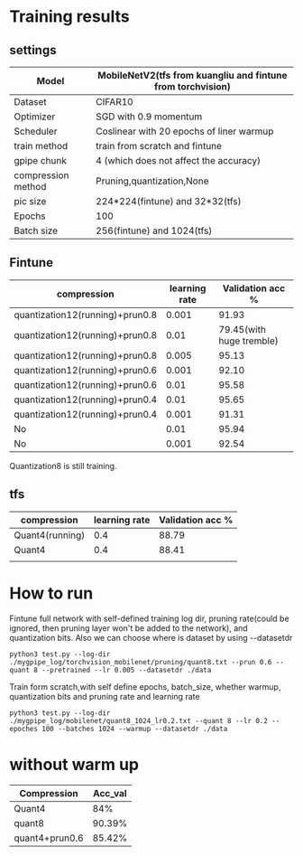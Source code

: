 # Training results

## settings

| Model              | MobileNetV2(tfs from kuangliu and fintune from torchvision) |
| ------------------ | ----------------------------------------------------------- |
| Dataset            | CIFAR10                                                     |
| Optimizer          | SGD with 0.9 momentum                                       |
| Scheduler          | Coslinear with 20 epochs of liner warmup                    |
| train method       | train from scratch and fintune                              |
| gpipe chunk        | 4 (which does not affect the accuracy)                      |
| compression method | Pruning,quantization,None                                   |
| pic size           | 224\*224(fintune) and 32\*32(tfs)                           |
| Epochs             | 100                                                         |
| Batch size         | 256(fintune) and 1024(tfs)                                  |

## Fintune

| compression                     | learning rate | Validation acc %         |
| ------------------------------- | ------------- | ------------------------ |
| quantization12(running)+prun0.8 | 0.001         | 91.93                    |
| quantization12(running)+prun0.8 | 0.01          | 79.45(with huge tremble) |
| quantization12(running)+prun0.8 | 0.005         | 95.13                    |
| quantization12(running)+prun0.6 | 0.001         | 92.10                    |
| quantization12(running)+prun0.6 | 0.01          | 95.58                    |
| quantization12(running)+prun0.4 | 0.01          | 95.65                    |
| quantization12(running)+prun0.4 | 0.001         | 91.31                    |
| No                              | 0.01          | 95.94                    |
| No                              | 0.001         | 92.54                    |

Quantization8 is still training.

## tfs

| compression     | learning rate | Validation acc % |
| --------------- | ------------- | ---------------- |
| Quant4(running) | 0.4           | 88.79            |
| Quant4          | 0.4           | 88.41            |
|                 |               |                  |

# How to run

Fintune full network with self-defined training log dir, pruning rate(could be ignored, then pruning layer won't be added to the network), and quantization bits. Also we can choose where is dataset by using --datasetdr 

```
python3 test.py --log-dir ./mygpipe_log/torchvision_mobilenet/pruning/quant8.txt --prun 0.6 --quant 8 --pretrained --lr 0.005 --datasetdr ./data
```

Train form scratch,with self define epochs, batch_size, whether warmup, quantization bits and pruning rate and learning rate

```
python3 test.py --log-dir ./mygpipe_log/mobilenet/quant8_1024_lr0.2.txt --quant 8 --lr 0.2 --epoches 100 --batches 1024 --warmup --datasetdr ./data
```

# without warm up

| Compression    | Acc_val |
| -------------- | ------- |
| Quant4         | 84%     |
| quant8         | 90.39%  |
| quant4+prun0.6 | 85.42%  |


